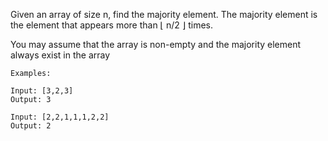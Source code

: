 Given an array of size n, find the majority element. The majority element is the element that appears more than ⌊ n/2 ⌋ times.

You may assume that the array is non-empty and the majority element always exist in the array

```
Examples:

Input: [3,2,3]
Output: 3

Input: [2,2,1,1,1,2,2]
Output: 2

```